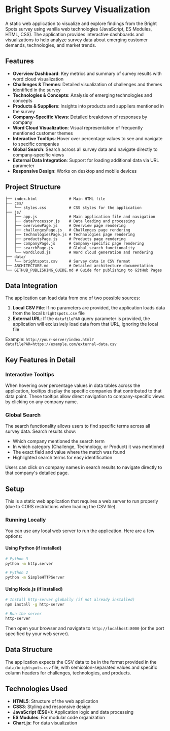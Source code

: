 # Bright Spots Survey Visualization

A static web application to visualize and explore findings from the Bright Spots survey using vanilla web technologies (JavaScript, ES Modules, HTML, CSS). The application provides interactive dashboards and visualizations to help analyze survey data about emerging customer demands, technologies, and market trends.

## Features

- **Overview Dashboard**: Key metrics and summary of survey results with word cloud visualization
- **Challenges & Themes**: Detailed visualization of challenges and themes identified in the survey
- **Technologies & Concepts**: Analysis of emerging technologies and concepts
- **Products & Suppliers**: Insights into products and suppliers mentioned in the survey
- **Company-Specific Views**: Detailed breakdown of responses by company
- **Word Cloud Visualization**: Visual representation of frequently mentioned customer themes
- **Interactive Tooltips**: Hover over percentage values to see and navigate to specific companies
- **Global Search**: Search across all survey data and navigate directly to company-specific views
- **External Data Integration**: Support for loading additional data via URL parameter
- **Responsive Design**: Works on desktop and mobile devices

## Project Structure

```
├── index.html              # Main HTML file
├── css/
│   └── styles.css          # CSS styles for the application
├── js/
│   ├── app.js              # Main application file and navigation
│   ├── dataProcessor.js    # Data loading and processing
│   ├── overviewPage.js     # Overview page rendering
│   ├── challengesPage.js   # Challenges page rendering
│   ├── technologiesPage.js # Technologies page rendering
│   ├── productsPage.js     # Products page rendering
│   ├── companyPage.js      # Company-specific page rendering
│   ├── searchPage.js       # Global search functionality
│   └── wordCloud.js        # Word cloud generation and rendering
├── data/
│   └── brightspots.csv     # Survey data in CSV format
├── ARCHITECTURE.md         # Detailed architecture documentation
└── GITHUB_PUBLISHING_GUIDE.md # Guide for publishing to GitHub Pages
```

## Data Integration

The application can load data from one of two possible sources:

1. **Local CSV File**: If no parameters are provided, the application loads data from the local `brightspots.csv` file
2. **External URL**: If the `datafilePAR` query parameter is provided, the application will exclusively load data from that URL, ignoring the local file

Example: `http://your-server/index.html?datafilePAR=https://example.com/external-data.csv`

## Key Features in Detail

### Interactive Tooltips
When hovering over percentage values in data tables across the application, tooltips display the specific companies that contributed to that data point. These tooltips allow direct navigation to company-specific views by clicking on any company name.

### Global Search
The search functionality allows users to find specific terms across all survey data. Search results show:
- Which company mentioned the search term
- In which category (Challenge, Technology, or Product) it was mentioned
- The exact field and value where the match was found
- Highlighted search terms for easy identification

Users can click on company names in search results to navigate directly to that company's detailed page.

## Setup

This is a static web application that requires a web server to run properly (due to CORS restrictions when loading the CSV file).

### Running Locally

You can use any local web server to run the application. Here are a few options:

#### Using Python (if installed)

```bash
# Python 3
python -m http.server

# Python 2
python -m SimpleHTTPServer
```

#### Using Node.js (if installed)

```bash
# Install http-server globally (if not already installed)
npm install -g http-server

# Run the server
http-server
```

Then open your browser and navigate to `http://localhost:8000` (or the port specified by your web server).

## Data Structure

The application expects the CSV data to be in the format provided in the `data/brightspots.csv` file, with semicolon-separated values and specific column headers for challenges, technologies, and products.

## Technologies Used

- **HTML5**: Structure of the web application
- **CSS3**: Styling and responsive design
- **JavaScript (ES6+)**: Application logic and data processing
- **ES Modules**: For modular code organization
- **Chart.js**: For data visualization
